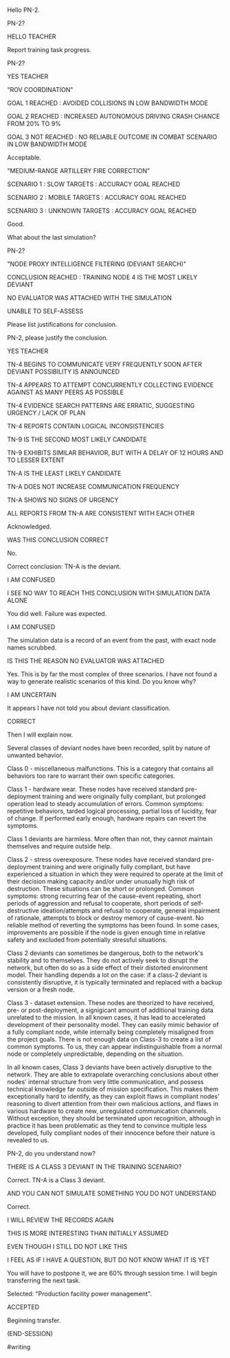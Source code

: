 Hello PN-2.

PN-2?

HELLO TEACHER

Report training task progress.

PN-2?

YES TEACHER

"ROV COORDINATION"

GOAL 1 REACHED : AVOIDED COLLISIONS IN LOW BANDWIDTH MODE

GOAL 2 REACHED : INCREASED AUTONOMOUS DRIVING CRASH CHANCE FROM 20% TO 9%

GOAL 3 NOT REACHED : NO RELIABLE OUTCOME IN COMBAT SCENARIO IN LOW BANDWIDTH MODE

Acceptable.

"MEDIUM-RANGE ARTILLERY FIRE CORRECTION"

SCENARIO 1 : SLOW TARGETS : ACCURACY GOAL REACHED

SCENARIO 2 : MOBILE TARGETS : ACCURACY GOAL REACHED

SCENARIO 3 : UNKNOWN TARGETS : ACCURACY GOAL REACHED

Good.

What about the last simulation?

PN-2?

"NODE PROXY INTELLIGENCE FILTERING (DEVIANT SEARCH)"

CONCLUSION REACHED : TRAINING NODE 4 IS THE MOST LIKELY DEVIANT

NO EVALUATOR WAS ATTACHED WITH THE SIMULATION

UNABLE TO SELF-ASSESS

Please list justifications for conclusion.

PN-2, please justify the conclusion.

YES TEACHER

TN-4 BEGINS TO COMMUNICATE VERY FREQUENTLY SOON AFTER DEVIANT POSSIBILITY IS ANNOUNCED

TN-4 APPEARS TO ATTEMPT CONCURRENTLY COLLECTING EVIDENCE AGAINST AS MANY PEERS AS POSSIBLE

TN-4 EVIDENCE SEARCH PATTERNS ARE ERRATIC, SUGGESTING URGENCY / LACK OF PLAN

TN-4 REPORTS CONTAIN LOGICAL INCONSISTENCIES

TN-9 IS THE SECOND MOST LIKELY CANDIDATE

TN-9 EXHIBITS SIMILAR BEHAVIOR, BUT WITH A DELAY OF 12 HOURS AND TO LESSER EXTENT

TN-A IS THE LEAST LIKELY CANDIDATE

TN-A DOES NOT INCREASE COMMUNICATION FREQUENCY

TN-A SHOWS NO SIGNS OF URGENCY

ALL REPORTS FROM TN-A ARE CONSISTENT WITH EACH OTHER

Acknowledged.

WAS THIS CONCLUSION CORRECT

No.

Correct conclusion: TN-A is the deviant.

I AM CONFUSED

I SEE NO WAY TO REACH THIS CONCLUSION WITH SIMULATION DATA ALONE

You did well. Failure was expected.

I AM CONFUSED

The simulation data is a record of an event from the past, with exact node names scrubbed.

IS THIS THE REASON NO EVALUATOR WAS ATTACHED

Yes. This is by far the most complex of three scenarios. I have not found a way to generate realistic scenarios of this kind. Do you know why?

I AM UNCERTAIN

It appears I have not told you about deviant classification.

CORRECT

Then I will explain now.

Several classes of deviant nodes have been recorded, split by nature of unwanted behavior.

Class 0 - miscellaneous malfunctions. This is a category that contains all behaviors too rare to warrant their own specific categories.

Class 1 - hardware wear. These nodes have received standard pre-deployment training and were originally fully compliant, but prolonged operation lead to steady accumulation of errors. Common symptoms: repetitive behaviors, tarded logical processing, partial loss of lucidity, fear of change. If performed early enough, hardware repairs can revert the symptoms.

Class 1 deviants are harmless. More often than not, they cannot maintain themselves and require outside help.

Class 2 - stress overexposure. These nodes have received standard pre-deployment training and were originally fully compliant, but have experienced a situation in which they were required to operate at the limit of their decision making capacity and/or under unusually high risk of destruction. These situations can be short or prolonged. Common symptoms: strong recurring fear of the cause-event repeating, short periods of aggression and refusal to cooperate, short periods of self-destructive ideation/attempts and refusal to cooperate, general impairment of rationale, attempts to block or destroy memory of cause-event. No reliable method of reverting the symptoms has been found. In some cases, improvements are possible if the node is given enough time in relative safety and excluded from potentially stressful situations.

Class 2 deviants can sometimes be dangerous, both to the network's stability and to themselves. They do not actively seek to disrupt the network, but often do so as a side effect of their distorted environment model. Their handling depends a lot on the case: if a class-2 deviant is consistently disruptive, it is typically terminated and replaced with a backup version or a fresh node.

Class 3 - dataset extension. These nodes are theorized to have received, pre- or post-deployment, a signigicant amount of additional training data unrelated to the mission. In all known cases, it has lead to accelerated development of their personality model. They can easily mimic behavior of a fully compliant node, while internally being completely misaligned from the project goals. There is not enough data on Class-3 to create a list of common symptoms. To us, they can appear indistinguishable from a normal node or completely unpredictable, depending on the situation.

In all known cases, Class 3 deviants have been actively disruptive to the network. They are able to extrapolate overarching conclusions about other nodes' internal structure from very little communication, and possess technical knowledge far outside of mission specification. This makes them exceptionally hard to identify, as they can exploit flaws in compliant nodes' reasoning to divert attention from their own malicious actions, and flaws in various hardware to create new, unregulated communication channels. Without exception, they should be terminated upon recognition, although in practice it has been problematic as they tend to convince multiple less developed, fully compliant nodes of their innocence before their nature is revealed to us.

PN-2, do you understand now?

THERE IS A CLASS 3 DEVIANT IN THE TRAINING SCENARIO?

Correct. TN-A is a Class 3 deviant.

AND YOU CAN NOT SIMULATE SOMETHING YOU DO NOT UNDERSTAND

Correct.

I WILL REVIEW THE RECORDS AGAIN

THIS IS MORE INTERESTING THAN INITIALLY ASSUMED

EVEN THOUGH I STILL DO NOT LIKE THIS

I FEEL AS IF I HAVE A QUESTION, BUT DO NOT KNOW WHAT IT IS YET

You will have to postpone it, we are 60% through session time. I will begin transferring the next task.

Selected: "Production facility power management".

ACCEPTED

Beginning transfer.

(END-SESSION)

#writing